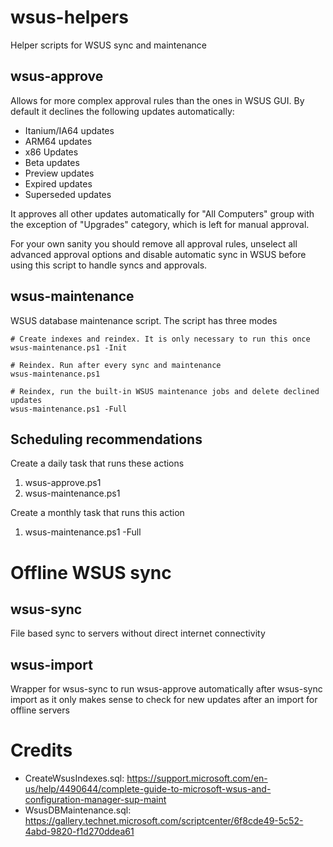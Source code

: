 # wsus-helpers
Helper scripts for WSUS sync and maintenance

## wsus-approve
Allows for more complex approval rules than the ones in WSUS GUI. By default it declines the following updates automatically:

* Itanium/IA64 updates
* ARM64 updates
* x86 Updates
* Beta updates
* Preview updates
* Expired updates
* Superseded updates

It approves all other updates automatically for "All Computers" group with the exception of "Upgrades" category, which is left for manual approval.

For your own sanity you should remove all approval rules, unselect all advanced approval options and disable automatic sync in WSUS before using this script to handle syncs and approvals.

## wsus-maintenance
WSUS database maintenance script. The script has three modes

    # Create indexes and reindex. It is only necessary to run this once
    wsus-maintenance.ps1 -Init

    # Reindex. Run after every sync and maintenance
    wsus-maintenance.ps1

    # Reindex, run the built-in WSUS maintenance jobs and delete declined updates
    wsus-maintenance.ps1 -Full
    
## Scheduling recommendations
Create a daily task that runs these actions
1. wsus-approve.ps1
2. wsus-maintenance.ps1

Create a monthly task that runs this action
1. wsus-maintenance.ps1 -Full

# Offline WSUS sync
## wsus-sync
File based sync to servers without direct internet connectivity

## wsus-import
Wrapper for wsus-sync to run wsus-approve automatically after wsus-sync import as it only makes sense to check for new updates after an import for offline servers

# Credits
* CreateWsusIndexes.sql: https://support.microsoft.com/en-us/help/4490644/complete-guide-to-microsoft-wsus-and-configuration-manager-sup-maint
* WsusDBMaintenance.sql: https://gallery.technet.microsoft.com/scriptcenter/6f8cde49-5c52-4abd-9820-f1d270ddea61
